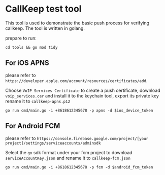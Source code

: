 # CallKeep test tool

This tool is used to demonstrate the basic push process for verifying callkeep. The tool is written in golang.

prepare to run:

`cd tools && go mod tidy`

## For iOS APNS

please refer to `https://developer.apple.com/account/resources/certificates/add`.

Choose `VoIP Services Certificate` to create a push certificate, download `voip_services.cer` and install it to the keychain tool, export its private key rename it to `callkeep-apns.p12`

`go run cmd/main.go -i +8618612345678 -p apns -d $ios_device_token`

## For Android FCM

please refer to `https://console.firebase.google.com/project/[your project]/settings/serviceaccounts/adminsdk`

Select the `go` sdk format under your fcm project to download `serviceAccountKey.json` and rename it to `callkeep-fcm.json`

`go run cmd/main.go -i +8618612345678 -p fcm -d $android_fcm_token`
